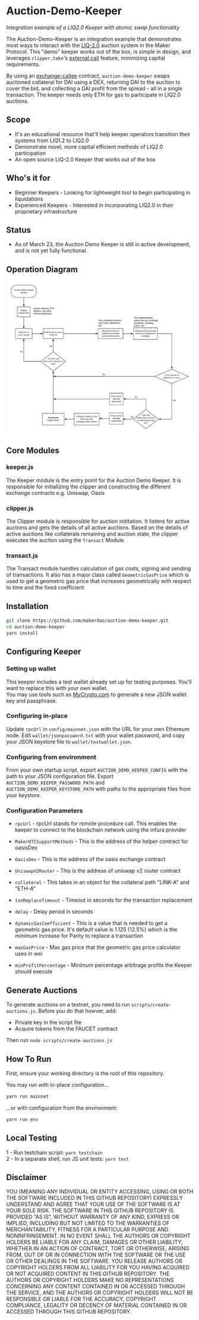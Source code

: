 # Auction-Demo-Keeper

*Integration example of a LIQ2.0 Keeper with atomic swap functionality*

The Auction-Demo-Keeper is an integration example that demonstrates most ways to interact with the [LIQ-2.0]((https://forum.makerdao.com/t/liquidations-2-0-technical-summary/4632)) auction system in the Maker Protocol.
This "demo" keeper works out of the box, is simple in design, and leverages `clipper.take`'s [external call](https://github.com/makerdao/dss/blob/master/src/clip.sol#L394) feature, minimizing capital requirements.

By using an [exchange-callee](https://github.com/makerdao/exchange-callees) contract, `auction-demo-keeper` swaps auctioned collateral for DAI using a DEX, returning DAI to the auction to cover the bid, and collecting a DAI profit from the spread - all in a single transaction. The keeper needs only ETH for gas to participate in LIQ2.0 auctions.

## Scope

- It's an educational resource that'll help keeper operators transition their systems from LIQ1.2 to LIQ2.0
- Demonstrate novel, more capital efficient methods of LIQ2.0 participation
- An open source LIQ-2.0 Keeper that works out of the box

## Who's it for

- Beginner Keepers - Looking for lightweight tool to begin participating in liquidations
- Experienced Keepers - Interested in incorporating LIQ2.0 in their proprietary infrastructure

## Status
- As of March 23, the Auction Demo Keeper is still in active development, and is not yet fully functional.

## Operation Diagram

![Operation Diagram](./diagram.jpeg)

## Core Modules
### keeper.js

The Keeper module is the entry point for the Auction Demo Keeper. It is responsible for initializing the clipper and constructing the different exchange contracts e.g. Uniswap, Oasis
### clipper.js

The Clipper module is responsible for auction inititation. It listens for active auctions and gets the details of all active auctions. Based on the details of active auctions like collaterals remaining and auction state, the clipper executes the auction using the `Transact` Module.

### transact.js

The Transact module handles calculation of gas costs, signing and sending of transactions. It also has a major class called `GeometricGasPrice` which is used to get a geometric gas price that increases geometrically with respect to time and the fixed coefficient

## Installation

```bash
git clone https://github.com/makerdao/auction-demo-keeper.git
cd auction-demo-keeper
yarn install
```

## Configuring Keeper

### Setting up wallet

This keeper includes a test wallet already set up for testing purposes.  You'll want to replace this with your own wallet.   
You may use tools such as [MyCrypto.com](https://mycrypto.com/) to generate a new JSON wallet key and passphrase.

### Configuring in-place
Update `rpcUrl` in `config/mainnet.json` with the URL for your own Ethereum node. 
Edit `wallet/jsonpassword.txt` with your wallet password, and copy your JSON keystore file to `wallet/testwallet.json`.

### Configuring from environment
From your own startup script, export `AUCTION_DEMO_KEEPER_CONFIG` with the path to your JSON configuration file.
Export `AUCTION_DEMO_KEEPER_PASSWORD_PATH` and `AUCTION_DEMO_KEEPER_KEYSTORE_PATH` with paths to the appropriate files from your keystore.

### Configuration Parameters

- `rpcUrl` - rpcUrl stands for remote procedure call. This enables the keeper to connect to the  blockchain network  using the infura provider

- `MakerOTCSupportMethods` - This is the address of the helper contract for oasisDex

- `OasisDex` - This is the address of the oasis exchange contract

- `UniswapV2Router` - This is the address of uniswap v2 router contract

- `collateral` - This takes in an object for the collateral path "LINK-A" and "ETH-A"

- `txnReplaceTimeout` - Timeout in seconds for the transaction replacement 

- `delay` - Delay period in seconds

- `dynamicGasCoefficient` - This is a value that is needed to get a geometric gas price. It's default value is 1.125 (12.5%) which is the minimum increase for Parity to replace a transaction

- `maxGasPrice` - Max gas price that the geometric gas price calculator uses in wei

- `minProfitPercentage` - Minimum percentage arbitrage profits the Keeper should execute

## Generate Auctions

To generate auctions on a testnet, you need to run `scripts/create-auctions.js`. Before you do that howver, add:

- Private key in the script file
- Acquire tokens from the FAUCET contract

Then run `node scripts/create-auctions.js`

## How To Run

First, ensure your working directory is the root of this repository.

You may run with in-place configuration...
```bash
yarn run mainnet
```

...or with configuration from the environment:
```bash
yarn run env
```

## Local Testing

1 - Run testchain script: `yarn testchain`  
2 - In a separate shell, run JS unit tests: `yarn test`

## Disclaimer

YOU (MEANING ANY INDIVIDUAL OR ENTITY ACCESSING, USING OR BOTH THE SOFTWARE INCLUDED IN THIS GITHUB REPOSITORY) EXPRESSLY UNDERSTAND AND AGREE THAT YOUR USE OF THE SOFTWARE IS AT YOUR SOLE RISK. THE SOFTWARE IN THIS GITHUB REPOSITORY IS PROVIDED “AS IS”, WITHOUT WARRANTY OF ANY KIND, EXPRESS OR IMPLIED, INCLUDING BUT NOT LIMITED TO THE WARRANTIES OF MERCHANTABILITY, FITNESS FOR A PARTICULAR PURPOSE AND NONINFRINGEMENT. IN NO EVENT SHALL THE AUTHORS OR COPYRIGHT HOLDERS BE LIABLE FOR ANY CLAIM, DAMAGES OR OTHER LIABILITY, WHETHER IN AN ACTION OF CONTRACT, TORT OR OTHERWISE, ARISING FROM, OUT OF OR IN CONNECTION WITH THE SOFTWARE OR THE USE OR OTHER DEALINGS IN THE SOFTWARE. YOU RELEASE AUTHORS OR COPYRIGHT HOLDERS FROM ALL LIABILITY FOR YOU HAVING ACQUIRED OR NOT ACQUIRED CONTENT IN THIS GITHUB REPOSITORY. THE AUTHORS OR COPYRIGHT HOLDERS MAKE NO REPRESENTATIONS CONCERNING ANY CONTENT CONTAINED IN OR ACCESSED THROUGH THE SERVICE, AND THE AUTHORS OR COPYRIGHT HOLDERS WILL NOT BE RESPONSIBLE OR LIABLE FOR THE ACCURACY, COPYRIGHT COMPLIANCE, LEGALITY OR DECENCY OF MATERIAL CONTAINED IN OR ACCESSED THROUGH THIS GITHUB REPOSITORY.
